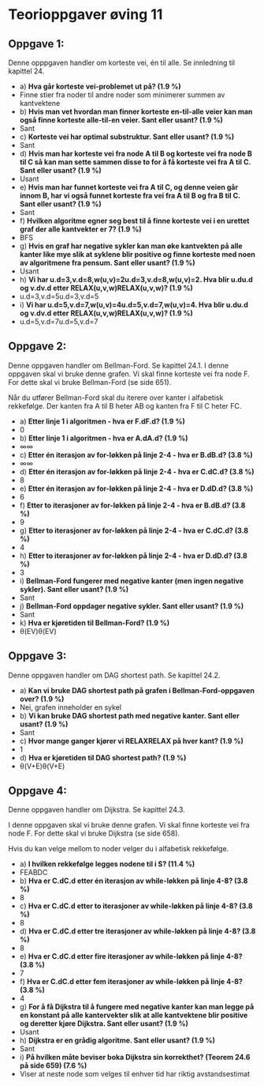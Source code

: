 # Teorioppgaver øving 11
## Oppgave 1:
Denne opppgaven handler om korteste vei, én til alle. Se innledning til kapittel 24.
 - a) **Hva går korteste vei-problemet ut på? (1.9 %)**
  - Finne stier fra noder til andre noder som minimerer summen av kantvektene
 - b) **Hvis man vet hvordan man finner korteste en-til-alle veier kan man også finne korteste alle-til-en veier. Sant eller usant? (1.9 %)**
  - Sant
 - c) **Korteste vei har optimal substruktur. Sant eller usant? (1.9 %)**
  - Sant
 - d) **Hvis man har korteste vei fra node A til B og korteste vei fra node B til C så kan man sette sammen disse to for å få korteste vei fra A til C. Sant eller usant? (1.9 %)**
  - Usant
 - e) **Hvis man har funnet korteste vei fra A til C, og denne veien går innom B, har vi også funnet korteste fra vei fra A til B og fra B til C. Sant eller usant? (1.9 %)**
  - Sant
 - f) **Hvilken algoritme egner seg best til å finne korteste vei i en urettet graf der alle kantvekter er 7? (1.9 %)**
  - BFS
 - g) **Hvis en graf har negative sykler kan man øke kantvekten på alle kanter like mye slik at syklene blir positive og finne korteste med noen av algoritmene fra pensum. Sant eller usant? (1.9 %)**
  - Usant
 - h) **Vi har u.d=3,v.d=8,w(u,v)=2u.d=3,v.d=8,w(u,v)=2. Hva blir u.du.d og v.dv.d etter RELAX(u,v,w)RELAX(u,v,w)? (1.9 %)**
  - u.d=3,v.d=5u.d=3,v.d=5
 - i) **Vi har u.d=5,v.d=7,w(u,v)=4u.d=5,v.d=7,w(u,v)=4. Hva blir u.du.d og v.dv.d etter RELAX(u,v,w)RELAX(u,v,w)? (1.9 %)**
  - u.d=5,v.d=7u.d=5,v.d=7

## Oppgave 2:
Denne oppgaven handler om Bellman-Ford. Se kapittel 24.1.
<En graf>
I denne oppgaven skal vi bruke denne grafen. Vi skal finne korteste vei fra node F. For dette skal vi bruke Bellman-Ford (se side 651). 

Når du utfører Bellman-Ford skal du iterere over kanter i alfabetisk rekkefølge. Der kanten fra A til B heter AB og kanten fra F til C heter FC.
 - a) **Etter linje 1 i algoritmen - hva er F.dF.d? (1.9 %)**
  - 0
 - b) **Etter linje 1 i algoritmen - hva er A.dA.d? (1.9 %)**
  - ∞∞
 - c) **Etter én iterasjon av for-løkken på linje 2-4 - hva er B.dB.d? (3.8 %)**
  - ∞∞
 - d) **Etter én iterasjon av for-løkken på linje 2-4 - hva er C.dC.d? (3.8 %)**
  - 8
 - e) **Etter én iterasjon av for-løkken på linje 2-4 - hva er D.dD.d? (3.8 %)**
  - 6
 - f) **Etter to iterasjoner av for-løkken på linje 2-4 - hva er B.dB.d? (3.8 %)**
  - 9
 - g) **Etter to iterasjoner av for-løkken på linje 2-4 - hva er C.dC.d? (3.8 %)**
  - 4
 - h) **Etter to iterasjoner av for-løkken på linje 2-4 - hva er D.dD.d? (3.8 %)**
  - 3
 - i) **Bellman-Ford fungerer med negative kanter (men ingen negative sykler). Sant eller usant? (1.9 %)**
  - Sant
 - j) **Bellman-Ford oppdager negative sykler. Sant eller usant? (1.9 %)**
  - Sant
 - k) **Hva er kjøretiden til Bellman-Ford? (1.9 %)**
  - θ(EV)θ(EV)

## Oppgave 3:
Denne oppgaven handler om DAG shortest path. Se kapittel 24.2.
 - a) **Kan vi bruke DAG shortest path på grafen i Bellman-Ford-oppgaven over? (1.9 %)**
  - Nei, grafen inneholder en sykel
 - b) **Vi kan bruke DAG shortest path med negative kanter. Sant eller usant? (1.9 %)**
  - Sant
 - c) **Hvor mange ganger kjører vi RELAXRELAX på hver kant? (1.9 %)**
  - 1
 - d) **Hva er kjøretiden til DAG shortest path? (1.9 %)**
  - θ(V+E)θ(V+E)

## Oppgave 4:
Denne oppgaven handler om Dijkstra. Se kapittel 24.3.

I denne oppgaven skal vi bruke denne grafen. Vi skal finne korteste vei fra node F. For dette skal vi bruke Dijkstra (se side 658). 

Hvis du kan velge mellom to noder velger du i alfabetisk rekkefølge.
 - a) **I hvilken rekkefølge legges nodene til i S? (11.4 %)**
  - FEABDC
 - b) **Hva er C.dC.d etter én iterasjon av while-løkken på linje 4-8? (3.8 %)**
  - 8
 - c) **Hva er C.dC.d etter to iterasjoner av while-løkken på linje 4-8? (3.8 %)**
  - 8
 - d) **Hva er C.dC.d etter tre iterasjoner av while-løkken på linje 4-8? (3.8 %)**
  - 8
 - e) **Hva er C.dC.d etter fire iterasjoner av while-løkken på linje 4-8? (3.8 %)**
  - 7
 - f) **Hva er C.dC.d etter fem iterasjoner av while-løkken på linje 4-8? (3.8 %)**
  - 4
 - g) **For å få Dijkstra til å fungere med negative kanter kan man legge på en konstant på alle kantervekter slik at alle kantvektene blir positive og deretter kjøre Dijkstra. Sant eller usant? (1.9 %)**
  - Usant
 - h) **Dijkstra er en grådig algoritme. Sant eller usant? (1.9 %)**
  - Sant
 - i) **På hvilken måte beviser boka Dijkstra sin korrekthet? (Teorem 24.6 på side 659) (7.6 %)**
  - Viser at neste node som velges til enhver tid har riktig avstandsestimat
